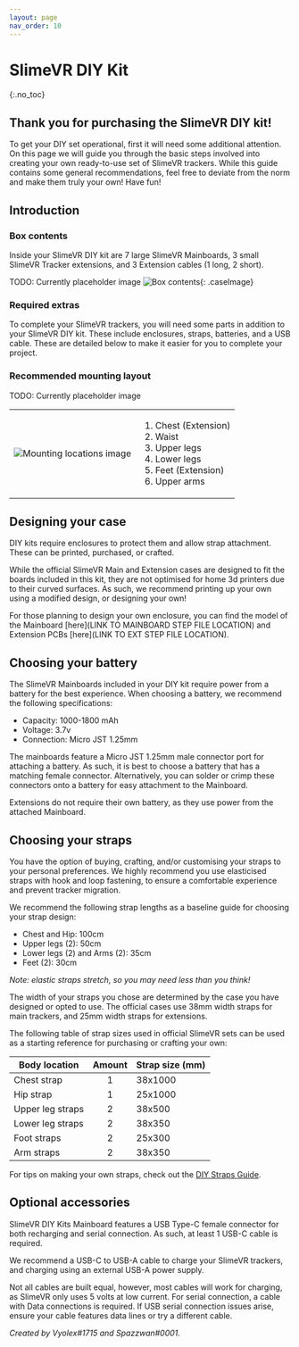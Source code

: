 ```yaml
---
layout: page
nav_order: 10
---
```


# SlimeVR DIY Kit
{:.no_toc}

## Thank you for purchasing the SlimeVR DIY kit!
To get your DIY set operational, first it will need some additional attention. On this page we will guide you through the basic steps involved into creating your own ready-to-use set of SlimeVR trackers. While this guide contains some general recommendations, feel free to deviate from the norm and make them truly your own! Have fun!

## Introduction
### Box contents
Inside your SlimeVR DIY kit are 7 large SlimeVR Mainboards, 3 small SlimeVR Tracker extensions, and 3 Extension cables (1 long, 2 short).

TODO: Currently placeholder image
![Box contents](./assets/img/Box_contents.png){: .caseImage}


### Required extras
To complete your SlimeVR trackers, you will need some parts in addition to your SlimeVR DIY kit. These include enclosures, straps, batteries, and a USB cable. These are detailed below to make it easier for you to complete your project.

### Recommended mounting layout
TODO: Currently placeholder image

<table class="bpTable">
   <tr>
      <td>
         <img id="bpImage" src="./assets/img/tracker_locations_7_3.png" alt="Mounting locations image"/>
      </td>
      <td>
         <ol>
            <li>Chest (Extension)</li>
            <li>Waist</li>
            <li>Upper legs</li>
            <li>Lower legs</li>
            <li>Feet (Extension)</li>
            <li>Upper arms</li>
         </ol>
      </td>
   </tr>
</table>

## Designing your case
DIY kits require enclosures to protect them and allow strap attachment. These can be printed, purchased, or crafted.

While the official SlimeVR Main and Extension cases are designed to fit the boards included in this kit, they are not optimised for home 3d printers due to their curved surfaces. As such, we recommend printing up your own using a modified design, or designing your own!

For those planning to design your own enclosure, you can find the model of the Mainboard [here](LINK TO MAINBOARD STEP FILE LOCATION) and Extension PCBs [here](LINK TO EXT STEP FILE LOCATION).

## Choosing your battery
The SlimeVR Mainboards included in your DIY kit require power from a battery for the best experience. When choosing a battery, we recommend the following specifications:
* Capacity: 1000-1800 mAh
* Voltage: 3.7v
* Connection: Micro JST 1.25mm

The mainboards feature a Micro JST 1.25mm male connector port for attaching a battery. As such, it is best to choose a battery that has a matching female connector. Alternatively, you can solder or crimp these connectors onto a battery for easy attachment to the Mainboard.

Extensions do not require their own battery, as they use power from the attached Mainboard.

## Choosing your straps
You have the option of buying, crafting, and/or customising your straps to your personal preferences. We highly recommend you use elasticised straps with hook and loop fastening, to ensure a comfortable experience and prevent tracker migration.

We recommend the following strap lengths as a baseline guide for choosing your strap design:
* Chest and Hip: 100cm
* Upper legs (2): 50cm
* Lower legs (2) and Arms (2): 35cm
* Feet (2): 30cm

*Note: elastic straps stretch, so you may need less than you think!*

The width of your straps you chose are determined by the case you have designed or opted to use. The official cases use 38mm width straps for main trackers, and 25mm width straps for extensions.

The following table of strap sizes used in official SlimeVR sets can be used as a starting reference for purchasing or crafting your own:

| Body location      | Amount | Strap size (mm) |
| ------------------ | :----: | --------------- |
| Chest strap        | 1      | 38x1000         |
| Hip strap          | 1      | 25x1000         |
| Upper leg straps   | 2      | 38x500          |
| Lower leg straps   | 2      | 38x350          |
| Foot straps        | 2      | 25x300          |
| Arm straps         | 2      | 38x350          |


For tips on making your own straps, check out the [DIY Straps Guide](https://docs.slimevr.dev/diy/diy-straps.html).


## Optional accessories
SlimeVR DIY Kits Mainboard features a USB Type-C female connector for both recharging and serial connection. As such, at least 1 USB-C cable is required. 

We recommend a USB-C to USB-A cable to charge your SlimeVR trackers, and charging using an external USB-A power supply.

Not all cables are built equal, however,  most cables will work for charging, as SlimeVR only uses 5 volts at low current. For serial connection, a cable with Data connections is required. If USB serial connection issues arise, ensure your cable features data lines or try a different cable.


*Created by Vyolex#1715 and Spazzwan#0001.*
